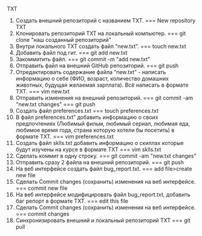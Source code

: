 ﻿TXT

1. Создать внешний репозиторий c названием TXT.  ===  New repository TXT
2. Клонировать репозиторий TXT на локальный компьютер.  ===  git clone "наш созданный репозиторий"
3. Внутри локального TXT создать файл “new.txt”.  ===  touch new.txt
4. Добавить файл под гит.  ===  git add new.txt
5. Закоммитить файл.  ===  git commit -m "add new.txt"
6. Отправить файл на внешний GitHub репозиторий.  ===  git push
7. Отредактировать содержание файла “new.txt” - написать информацию о себе (ФИО, возраст, количество домашних животных, будущая желаемая зарплата). Всё написать в формате TXT.  ===  vim new.txt
8. Отправить изменения на внешний репозиторий.  ===  git commit -am "new.txt changes"
                                                                                                 ===  git push
9. Создать файл preferences.txt  ===  touch preferences.txt
10. В файл preferences.txt” добавить информацию о своих предпочтениях (Любимый фильм, любимый сериал, любимая еда, любимое время года, страна которую хотели бы посетить) в формате TXT.  ===  vim preferences.txt
11. Создать файл sklls.txt добавить информацию о скиллах которые будут изучены на курсе в формате TXT  ===  vim sklls.txt
12. Сделать коммит в одну строку.  ===  git commit -am "new.txt changes"
13. Отправить сразу 2 файла на внешний репозиторий.  ===  git push
14. На веб интерфейсе создать файл bug\_report.txt.  ===  add file>create new file
15. Сделать Commit changes (сохранить) изменения на веб интерфейсе.  ===  commit new file
16. На веб интерфейсе модифицировать файл bug\_report.txt, добавить баг репорт в формате TXT.  ===  edit this file
17. Сделать Commit changes (сохранить) изменения на веб интерфейсе.  ===  commit changes
18. Синхронизировать внешний и локальный репозиторий TXT  ===  git pull
